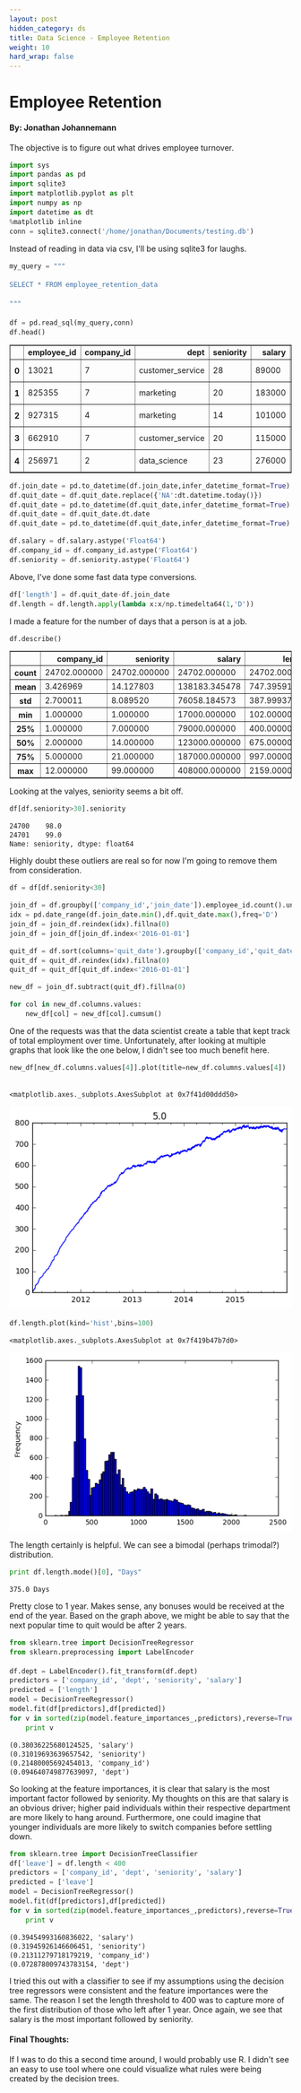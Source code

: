 ```yaml
---
layout: post
hidden_category: ds
title: Data Science - Employee Retention
weight: 10
hard_wrap: false
---
```



# Employee Retention

#### By: Jonathan Johannemann

The objective is to figure out what drives employee turnover.


```python
import sys
import pandas as pd
import sqlite3
import matplotlib.pyplot as plt
import numpy as np
import datetime as dt
%matplotlib inline
conn = sqlite3.connect('/home/jonathan/Documents/testing.db')
```

Instead of reading in data via csv, I'll be using sqlite3 for laughs.


```python
my_query = """

SELECT * FROM employee_retention_data

"""

df = pd.read_sql(my_query,conn)
df.head()
```




<div>
<table border="1" class="dataframe">
  <thead>
    <tr style="text-align: right;">
      <th></th>
      <th>employee_id</th>
      <th>company_id</th>
      <th>dept</th>
      <th>seniority</th>
      <th>salary</th>
      <th>join_date</th>
      <th>quit_date</th>
    </tr>
  </thead>
  <tbody>
    <tr>
      <th>0</th>
      <td>13021</td>
      <td>7</td>
      <td>customer_service</td>
      <td>28</td>
      <td>89000</td>
      <td>2014-03-24</td>
      <td>2015-10-30</td>
    </tr>
    <tr>
      <th>1</th>
      <td>825355</td>
      <td>7</td>
      <td>marketing</td>
      <td>20</td>
      <td>183000</td>
      <td>2013-04-29</td>
      <td>2014-04-04</td>
    </tr>
    <tr>
      <th>2</th>
      <td>927315</td>
      <td>4</td>
      <td>marketing</td>
      <td>14</td>
      <td>101000</td>
      <td>2014-10-13</td>
      <td>NA</td>
    </tr>
    <tr>
      <th>3</th>
      <td>662910</td>
      <td>7</td>
      <td>customer_service</td>
      <td>20</td>
      <td>115000</td>
      <td>2012-05-14</td>
      <td>2013-06-07</td>
    </tr>
    <tr>
      <th>4</th>
      <td>256971</td>
      <td>2</td>
      <td>data_science</td>
      <td>23</td>
      <td>276000</td>
      <td>2011-10-17</td>
      <td>2014-08-22</td>
    </tr>
  </tbody>
</table>
</div>




```python
df.join_date = pd.to_datetime(df.join_date,infer_datetime_format=True)
df.quit_date = df.quit_date.replace({'NA':dt.datetime.today()})
df.quit_date = pd.to_datetime(df.quit_date,infer_datetime_format=True)
df.quit_date = df.quit_date.dt.date
df.quit_date = pd.to_datetime(df.quit_date,infer_datetime_format=True)
```


```python
df.salary = df.salary.astype('Float64')    
df.company_id = df.company_id.astype('Float64')
df.seniority = df.seniority.astype('Float64')
```

Above, I've done some fast data type conversions.


```python
df['length'] = df.quit_date-df.join_date
df.length = df.length.apply(lambda x:x/np.timedelta64(1,'D'))
```

I made a feature for the number of days that a person is at a job.


```python
df.describe()
```




<div>
<table border="1" class="dataframe">
  <thead>
    <tr style="text-align: right;">
      <th></th>
      <th>company_id</th>
      <th>seniority</th>
      <th>salary</th>
      <th>length</th>
    </tr>
  </thead>
  <tbody>
    <tr>
      <th>count</th>
      <td>24702.000000</td>
      <td>24702.000000</td>
      <td>24702.000000</td>
      <td>24702.000000</td>
    </tr>
    <tr>
      <th>mean</th>
      <td>3.426969</td>
      <td>14.127803</td>
      <td>138183.345478</td>
      <td>747.395919</td>
    </tr>
    <tr>
      <th>std</th>
      <td>2.700011</td>
      <td>8.089520</td>
      <td>76058.184573</td>
      <td>387.999373</td>
    </tr>
    <tr>
      <th>min</th>
      <td>1.000000</td>
      <td>1.000000</td>
      <td>17000.000000</td>
      <td>102.000000</td>
    </tr>
    <tr>
      <th>25%</th>
      <td>1.000000</td>
      <td>7.000000</td>
      <td>79000.000000</td>
      <td>400.000000</td>
    </tr>
    <tr>
      <th>50%</th>
      <td>2.000000</td>
      <td>14.000000</td>
      <td>123000.000000</td>
      <td>675.000000</td>
    </tr>
    <tr>
      <th>75%</th>
      <td>5.000000</td>
      <td>21.000000</td>
      <td>187000.000000</td>
      <td>997.000000</td>
    </tr>
    <tr>
      <th>max</th>
      <td>12.000000</td>
      <td>99.000000</td>
      <td>408000.000000</td>
      <td>2159.000000</td>
    </tr>
  </tbody>
</table>
</div>



Looking at the valyes, seniority seems a bit off.


```python
df[df.seniority>30].seniority
```




    24700    98.0
    24701    99.0
    Name: seniority, dtype: float64



Highly doubt these outliers are real so for now I'm going to remove them from consideration.


```python
df = df[df.seniority<30]
```


```python
join_df = df.groupby(['company_id','join_date']).employee_id.count().unstack('company_id').fillna(0)
idx = pd.date_range(df.join_date.min(),df.quit_date.max(),freq='D')
join_df = join_df.reindex(idx).fillna(0)
join_df = join_df[join_df.index<'2016-01-01']
```


```python
quit_df = df.sort(columns='quit_date').groupby(['company_id','quit_date']).employee_id.count().unstack('company_id').fillna(0)
quit_df = quit_df.reindex(idx).fillna(0)
quit_df = quit_df[quit_df.index<'2016-01-01']
```


```python
new_df = join_df.subtract(quit_df).fillna(0)
```


```python
for col in new_df.columns.values:
    new_df[col] = new_df[col].cumsum()
```

One of the requests was that the data scientist create a table that kept track of total employment over time. Unfortunately, after looking at multiple graphs that look like the one below, I didn't see too much benefit here.


```python
new_df[new_df.columns.values[4]].plot(title=new_df.columns.values[4])
    
```




    <matplotlib.axes._subplots.AxesSubplot at 0x7f41d00ddd50>




![png](https://raw.githubusercontent.com/JonathanJohann/Research/master/_posts/Data_Science/Pics/output_19_1.png)



```python
df.length.plot(kind='hist',bins=100)
```




    <matplotlib.axes._subplots.AxesSubplot at 0x7f419b47b7d0>




![png](https://raw.githubusercontent.com/JonathanJohann/Research/master/_posts/Data_Science/Pics/output_20_1.png)


The length certainly is helpful. We can see a bimodal (perhaps trimodal?) distribution.


```python
print df.length.mode()[0], "Days"
```

    375.0 Days


Pretty close to 1 year. Makes sense, any bonuses would be received at the end of the year. Based on the graph above, we might be able to say that the next popular time to quit would be after 2 years.

```python
from sklearn.tree import DecisionTreeRegressor
from sklearn.preprocessing import LabelEncoder

df.dept = LabelEncoder().fit_transform(df.dept)
predictors = ['company_id', 'dept', 'seniority', 'salary']
predicted = ['length']
model = DecisionTreeRegressor()
model.fit(df[predictors],df[predicted])
for v in sorted(zip(model.feature_importances_,predictors),reverse=True):
    print v
```

    (0.38036225680124525, 'salary')
    (0.31019693639657542, 'seniority')
    (0.21480005692454013, 'company_id')
    (0.094640749877639097, 'dept')

So looking at the feature importances, it is clear that salary is the most important factor followed by seniority. My thoughts on this are that salary is an obvious driver; higher paid individuals within their respective department are more likely to hang around. Furthermore, one could imagine that younger individuals are more likely to switch companies before settling down.


```python
from sklearn.tree import DecisionTreeClassifier
df['leave'] = df.length < 400
predictors = ['company_id', 'dept', 'seniority', 'salary']
predicted = ['leave']
model = DecisionTreeRegressor()
model.fit(df[predictors],df[predicted])
for v in sorted(zip(model.feature_importances_,predictors),reverse=True):
    print v
```


    (0.39454993160836022, 'salary')
    (0.31945926146606451, 'seniority')
    (0.21311279718179219, 'company_id')
    (0.072878009743783154, 'dept')

I tried this out with a classifier to see if my assumptions using the decision tree regressors were consistent and the feature importances were the same. The reason I set the length threshold to 400 was to capture more of the first distribution of those who left after 1 year. Once again, we see that salary is the most important followed by seniority.

#### Final Thoughts:
If I was to do this a second time around, I would probably use R. I didn't see an easy to use tool where one could visualize what rules were being created by the decision trees. 

